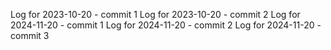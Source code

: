 Log for 2023-10-20 - commit 1
Log for 2023-10-20 - commit 2
Log for 2024-11-20 - commit 1
Log for 2024-11-20 - commit 2
Log for 2024-11-20 - commit 3
